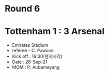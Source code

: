 # Round 6
# Tottenham 1 : 3 Arsenal
- Emirates Stadium
- referee - C. Pawson
- Kick off : 16:30(현지시각)
- Date : 26-Sep-21
- MOM : P. Aubameyang
